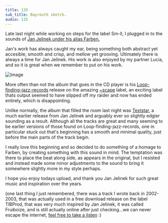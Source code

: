 ```yaml
---
title: 135
sub_title: Bayreuth sketch.
audio: 135
---
```

Late last night while working on steps for the label Sm-ll, I plugged in to the sounds of <a href="http://www.discogs.com/artist/Farben" title="Jan Jelinek under his alias Farben." target="_blank">Jan Jelinek under his alias Farben.</a>

Jan's work has always caught my ear, being something both abstract yet accesible, smooth and crisp, and mellow yet grooving. Ultimately there is always a time for Jan Jelinek. His work is also enjoyed by my partner Lucia, and so it is great when we remember to put on his work.

![Image](/assets/img/Snd-135.jpg)

More often than not the album that goes in the CD player is his <a href="http://www.discogs.com/Jan-Jelinek-Loop-finding-jazz-records/release/5681?ev=rr" title="Loop-finding-jazz-records" target="_blank">Loop-finding-jazz-records</a> release on the amazing <a href="http://www.scape-music.de/" title="~scape" target="_blank">~scape</a> label, an exciting label thats output seemed to have slipped off my raider and now has ended entirely, which is disappointing.

Unlike normally, the album that filled the room last night was <a href="http://www.discogs.com/Farben-Textstar/release/34632" title="Textstar" target="_blank">Textstar</a>, a much earlier release from Jan Jelinek and arguably ever so slightly edgier sounding as a result. Although all the tracks are great and many seeming to be earlier versions of those found on Loop-finding-jazz-records, one in particular stuck out that's beginning has a smooth and minimal quality, just before the main parts of the track begin.

I really love this beginning and so decided to do something of a homage to Farben, by creating something with this sound in mind. The temptation was there to place the beat along side, as appears in the original, but I resisted and instead made some minor adjustments to the sound to bring it somewhere slightly more in my style perhaps.

I hope you enjoy todays upload, and thank you Jan Jelinek for such great music and inspiration over the years.

(one last thing I just remembered, there was a track I wrote back in 2002-2003, that was actually used in a free download release on the label TIBProd, that was very much inspired by Jan Jelinek, it was called Fruiboize, and is still actually online after just checking…we can never escape the internet, <a href="http://www.bek.no/~tibprod/makinoize_fruiboize.mp3" title="feel free to take a listen" target="_blank">feel free to take a listen</a> :)